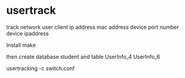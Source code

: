 usertrack
=========

track network user client ip address mac address device port number device ipaddress

Install
make

then create database student and table UserInfo_4 UserInfo_6

usertracking -c switch.conf 
